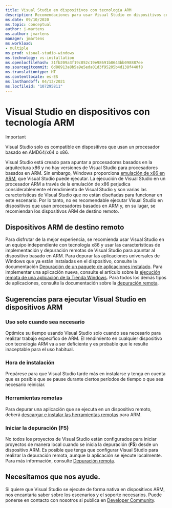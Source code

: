 ```yaml
---
title: Visual Studio en dispositivos con tecnología ARM
description: Recomendaciones para usar Visual Studio en dispositivos con procesadores basados en ARM.
ms.date: 09/10/2020
ms.topic: conceptual
author: j-martens
ms.author: jmartens
manager: jmartens
ms.workload:
- multiple
ms.prod: visual-studio-windows
ms.technology: vs-installation
ms.openlocfilehash: 31fb209a3f19c052c19e98691b8643bb098887ee
ms.sourcegitcommit: 6d88913a8b5a9e5eda01d3f95205b4d138f440f8
ms.translationtype: HT
ms.contentlocale: es-ES
ms.lasthandoff: 04/13/2021
ms.locfileid: "107295811"
---
```

# <a name="visual-studio-on-arm-powered-devices"></a>Visual Studio en dispositivos con tecnología ARM

> [!IMPORTANT]
> Visual Studio solo es compatible en dispositivos que usan un procesador basado en AMD64/x64 o x86.

Visual Studio está creado para apuntar a procesadores basados en la arquitectura x86 y no hay versiones de Visual Studio para procesadores basados en ARM. Sin embargo, Windows proporciona [emulación de x86 en ARM](https://www.docs.microsoft.com/windows/uwp/porting/apps-on-arm-x86-emulation), que Visual Studio puede ejecutar. La ejecución de Visual Studio en un procesador ARM a través de la emulación de x86 perjudica considerablemente el rendimiento de Visual Studio y son varias las características de Visual Studio que no están diseñadas para funcionar en este escenario. Por lo tanto, no es recomendable ejecutar Visual Studio en dispositivos que usan procesadores basados en ARM y, en su lugar, se recomiendan los dispositivos ARM de destino remoto.

## <a name="remote-targeting-arm-devices"></a>Dispositivos ARM de destino remoto
Para disfrutar de la mejor experiencia, se recomienda usar Visual Studio en un equipo independiente con tecnología x86 y usar las características de implementación y depuración remotas de Visual Studio para apuntar al dispositivo basado en ARM. Para depurar las aplicaciones universales de Windows que ya están instaladas en el dispositivo, consulte la documentación [Depuración de un paquete de aplicaciones instalado](../debugger/debug-installed-app-package.md). Para implementar una aplicación nueva, consulte el artículo sobre la [ejecución remota de una aplicación de la Tienda Windows](../debugger/run-windows-store-apps-on-a-remote-machine.md). Para todos los demás tipos de aplicaciones, consulte la documentación sobre la [depuración remota](../debugger/remote-debugging.md).

## <a name="tips-for-running-visual-studio-on-arm-devices"></a>Sugerencias para ejecutar Visual Studio en dispositivos ARM

### <a name="use-only-when-needed"></a>Uso solo cuando sea necesario
Optimice su tiempo usando Visual Studio solo cuando sea necesario para realizar trabajo específico de ARM. El rendimiento en cualquier dispositivo con tecnología ARM va a ser deficiente y es probable que le resulte inaceptable para el uso habitual.

### <a name="install-time"></a>Hora de instalación
Prepárese para que Visual Studio tarde más en instalarse y tenga en cuenta que es posible que se pause durante ciertos períodos de tiempo o que sea necesario reiniciar.
 
### <a name="remote-tools"></a>Herramientas remotas
Para depurar una aplicación que se ejecuta en un dispositivo remoto, deberá [descargar e instalar las herramientas remotas](../debugger/remote-debugging.md#download-and-install-the-remote-tools) para ARM.

### <a name="start-debugging-f5"></a>Iniciar la depuración (F5)
No todos los proyectos de Visual Studio están configurados para iniciar proyectos de manera local cuando se inicia la depuración (**F5**) desde un dispositivo ARM. Es posible que tenga que configurar Visual Studio para realizar la depuración remota, aunque la aplicación se ejecute localmente. Para más información, consulte [Depuración remota](../debugger/remote-debugging.md).

## <a name="we-need-your-help"></a>Necesitamos que nos ayude.
Si quiere que Visual Studio se ejecute de forma nativa en dispositivos ARM, nos encantaría saber sobre los escenarios y el soporte necesarios. Puede ponerse en contacto con nosotros si publica en [Developer Community](https://developercommunity.visualstudio.com/idea/1161018/native-arm-support-for-visual-studio.html).
